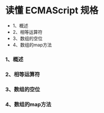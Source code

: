 # 读懂 ECMAScript 规格

- 1、概述
- 2、相等运算符
- 3、数组的空位
- 4、数组的map方法

### 1、概述



### 2、相等运算符



### 3、数组的空位



### 4、数组的map方法















